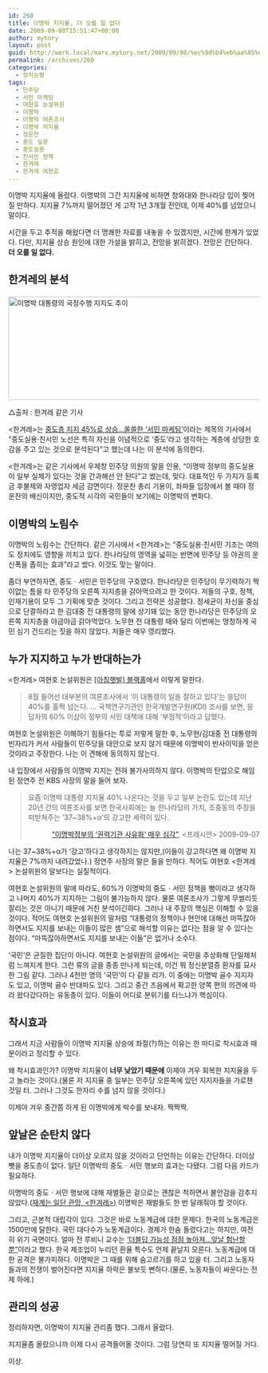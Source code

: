 ```yaml
---
id: 260
title: 이명박 지지율, 더 오를 일 없다
date: 2009-09-08T15:51:47+00:00
author: mytory
layout: post
guid: http://work.local/marx.mytory.net/2009/09/08/%ec%9d%b4%eb%aa%85%eb%b0%95-%ec%a7%80%ec%a7%80%ec%9c%a8-%eb%8d%94-%ec%98%a4%eb%a5%bc-%ec%9d%bc-%ec%97%86%eb%8b%a4/
permalink: /archives/260
categories:
  - 정치논평
tags:
  - 민주당
  - 서민 마케팅
  - 여현호 논설위원
  - 이명박
  - 이명박 여론조사
  - 이명박 지지율
  - 정운천
  - 중도 실용
  - 중도실용
  - 친서민 정책
  - 한겨레
  - 한겨레 여현호
---
```

이명박 지지율에 올랐다. 이명박의 그간 지지율에 비하면 청와대와 한나라당 입이 찢어질 만하다. 지지율 7%까지 떨어졌던 게 고작 1년 3개월 전인데, 이제 40%를 넘었으니 말이다.

시간을 두고 추적을 해왔다면 더 명쾌한 자료를 내놓을 수 있겠지만, 시간에 한계가 있었다. 다만, 지지율 상승 원인에 대한 가설을 밝히고, 전망을 밝히겠다. 전망은 간단하다. **더 오를 일 없다.**

## 한겨레의 분석<figure style="width: 610px" class="wp-caption aligncenter">

<img src="http://work.local/marx.mytory.net/wp-content/uploads/1/cfile22.uf.171198144AA67D1075911E.jpg" width="610" height="207" alt="이명박 대통령의 국정수행 지지도 추이" filename="cfile22.uf.171198144AA67D1075911E.jpg" filemime="" /><figcaption class="wp-caption-text">△출처 : 한겨레 같은 기사</figcaption></figure> 

&lt;한겨레&gt;는 <a href="http://www.hani.co.kr/arti/politics/politics_general/375231.html" target="_blank">중도층 지지 45%로 상승…쏠쏠한 ‘서민 마케팅’</a>이라는 제목의 기사에서 &#8220;중도실용·친서민 노선은 특히 자신을 이념적으로 ‘중도’라고 생각하는 계층에 상당한 호감을 주고 있는 것으로 분석된다&#8221;고 했는데 나는 이 분석에 동의한다. 

&lt;한겨레&gt;는 같은 기사에서 우제창 민주당 의원의 말을 인용, “이명박 정부의 중도실용이 일부 실체가 있다는 것을 간과해선 안 된다”고 썼는데, 맞다. 대표적인 두 가지가 등록금 후불제와 자영업자 세금 감면이다. 정운찬 총리 기용이, 좌파들 입장에서 볼 때야 정운찬의 배신이지만, 중도적 시각의 국민들이 보기에는 이명박의 변화다.

## 이명박의 노림수

이명박의 노림수는 간단하다. 같은 기사에서 &lt;한겨레&gt;는 &#8220;중도실용·친서민 기조는 여의도 정치에도 영향을 끼치고 있다. 한나라당의 영역을 넓히는 반면에 민주당 등 야권의 운신폭을 좁히는 효과&#8221;라고 썼다. 이것도 맞는 말이다.

좀더 부연하자면, 중도ㆍ서민은 민주당의 구호였다. 한나라당은 민주당이 무기력하기 짝이없는 틈을 타 민주당의 오른쪽 지지층을 갉아먹으려고 한 것이다. 저들의 구호, 정책, 인재기용이 모두 그 기획에 맞춘 것이다. 그리고 전략은 성공했다. 정세균이 자신을 중심으로 단결하라고 한 김대중 전 대통령의 말에 상기돼 있는 동안 한나라당은 민주당의 오른쪽 지지층을 야금야금 갉아먹었다. 노무현 전 대통령 때와 달리 이번에는 멍청하게 국민 심기 건드리는 짓을 하지 않았다. 저들은 매우 영리했다.

## 누가 지지하고 누가 반대하는가

&lt;한겨레&gt; 여현호 논설위원은 <a href="http://www.hani.co.kr/arti/opinion/column/374855.html" target="_blank">[아침햇발] 블랙홀</a>에서 이렇게 말한다.

> 8월 들어선 대부분의 여론조사에서 ‘이 대통령이 일을 잘하고 있다’는 응답이 40%를 훌쩍 넘는다. … 국책연구기관인 한국개발연구원(KDI) 조사를 보면, 응답자의 60% 이상이 정부의 서민 대책에 대해 ‘부정적’이라고 답했다.

여현호 논설위원은 이해하기 힘들다는 투로 저렇게 말한 후, 노무현/김대중 전 대통령의 빈자리가 커서 사람들이 민주당을 대안으로 보지 않기 때문에 이명박이 반사이익을 얻은 것이라고 주장한다. 나는 이 견해에 동의하지 않는다.

내 입장에서 사람들의 이명박 지지는 전혀 불가사의하지 않다. 이명박의 탄압으로 해임된 정연주 전 KBS 사장의 말을 들어 보자.

> 요즘 이명박 대통령 지지율 40% 나온다는 것을 두고 일부 논란도 있는데 지난 20년 간의 여론조사를 보면 한국사회에는 늘 한나라당의 가치, 조중동의 주장을 떠받쳐주는 &#8217;37~38%+α&#8217;의 강고한 세력이 있다.
> 
> <p style="text-align: right;">
>   <a href="http://www.pressian.com/article/article.asp?article_num=40090907005950&section=06" target="_blank">&#8220;이명박정부의 &#8216;권력기관 사유화&#8217; 매우 심각&#8221;</a>, &lt;프레시안&gt; 2009-09-07
> </p>

나는 37~38%+α가 &#8216;강고&#8217;하다고 생각하지는 않지만,(이들이 강고하다면 왜 이명박 지지율은 7%까지 내려갔었나.) 정연주 사장의 말은 들을 만하다. 적어도 여현호 &lt;한겨레&gt; 논설위원의 말보다는 실질적이다.

여현호 논설위원의 말에 따라도, 60%가 이명박의 중도ㆍ서민 정책을 뻥이라고 생각하고 나머지 40%가 지지하는 그림이 불가능하지 않다. 물론 여론조사가 그렇게 무썰리듯 잘리는 것은 아니기 때문에 거친 분석이긴하다. 그러나 내 주장의 핵심은 이해할 수 있을 것이다. 적어도 여현호 논설위원의 말처럼 &#8220;대통령의 정책이나 현안에 대해선 마뜩잖아하면서도 지지를 보내는 이들이 많은 셈&#8221;으로 해석할 이유는 없다는 점을 알 수 있다는 점이다. &#8220;마뜩잖아하면서도 지지를 보내는 이들&#8221;은 없거나 소수다.

&#8216;국민&#8217;은 균질한 집단이 아니다. 여현호 논설위원의 글에서는 국민을 추상화해 단일체처럼 느껴지게 한다. 그런 류의 글을 종종 만나게 되는데, 이건 뭐 정신분열증 환자를 묘사한 그림 같다. 그러나 4천만 명의 &#8216;국민&#8217;이 다 같을 리가. 이 중에는 이명박 골수 지지자도 있고, 이명박 골수 반대파도 있다. 그리고 중간 즈음에서 확고한 양쪽 편의 의견에 따라 왔다갔다하는 유동층이 있다. 이들이 어디로 분위기를 타느냐가 핵심이다.

## 착시효과

그래서 지금 사람들이 이명박 지지율 상승에 좌절(?)하는 이유는 한 마디로 착시효과 때문이라고 정리할 수 있다.

왜 착시효과인가? 이명박 지지율이 **너무 낮았기 때문에** 이제야 겨우 회복한 지지율을 두고 놀라는 것이다.(물론 저 지지율 중 일부는 민주당 오른쪽에 있던 지지자들을 가로챈 것일 터. 그러나 그것도 한자리 수를 넘지 않을 것이다.)

이제야 겨우 중간쯤 하게 된 이명박에게 박수를 보내자. 짝짝짝.

## 앞날은 순탄치 않다

내가 이명박 지지율이 더이상 오르지 않을 것이라고 단언하는 이유는 간단하다. 더이상 뺏을 중도층이 없다. 일단 이명박의 중도ㆍ서민 행보의 효과는 다됐다. 그럼 다음 카드가 필요하다.

이명박의 중도ㆍ서민 행보에 대해 재벌들은 겉으로는 괜찮은 척하면서 불안감을 감추지 않았다.(<a href="http://www.hani.co.kr/arti/politics/politics_general/375226.html" target="_blank">재계는 일단 관망, &lt;한겨레&gt;</a>) 이명박은 재벌들도 한 번 달래줘야 할 것이다.

그리고, 근본적 대립각이 있다. 그것은 바로 노동계급에 대한 문제다. 한국의 노동계급은 1500만에 달한다. 국민 대다수가 노동계급이다. 경제가 한숨 돌렸다고는 하지만, 여전히 위기 국면이다. 얼마 전 루비니 교수는 <a href="http://www.pressian.com/article/article.asp?article_num=40090906091707&Section=02" target="_blank">&#8216;더블딥 가능성 점점 높아져…앞날 험난할 뿐&#8221;</a>이라고 했다. 한국 제조업이 누리던 환율 특수도 언제 끝날지 모른다. 노동계급에 대한 공격은 불가피하다. 이명박은 그 때를 위해 숨고르기를 하고 있을 터. 그리고 노동자들과의 전쟁이 벌어진다면 지지율 하락은 불보듯 뻔하다.(물론, 노동자들이 싸운다는 전제 하에.)

## 관리의 성공

정리하자면, 이명박이 지지율 관리좀 했다. 그래서 올랐다.

지지율좀 올랐으니까 이제 다시 공격들어올 것이다. 그럼 당연히 또 지지율 떨어질 거다.

이상.

&nbsp;